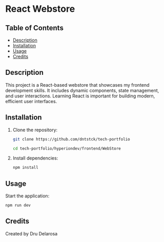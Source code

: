 
# React Webstore

## Table of Contents
- [Description](#description)
- [Installation](#installation)
- [Usage](#usage)
- [Credits](#credits)

## Description
This project is a React-based webstore that showcases my frontend development skills. It includes dynamic components, state management, and user interactions. Learning React is important for building modern, efficient user interfaces.


## Installation
1. Clone the repository:
    ```bash
    git clone https://github.com/dntstck/tech-portfolio

    cd tech-portfolio/hyperiondev/frontend/WebStore
    ```
2. Install dependencies:
    ```bash
    npm install
    ```

## Usage
Start the application:
```bash
npm run dev
```


## Credits
Created by Dru Delarosa